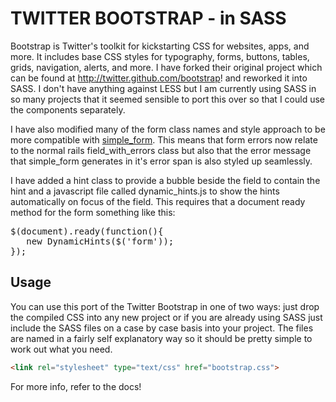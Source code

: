TWITTER BOOTSTRAP - in SASS
=================

Bootstrap is Twitter's toolkit for kickstarting CSS for websites, apps, and more. It includes base CSS styles for typography, forms, buttons, tables, grids, navigation, alerts, and more. I have forked their original project which can be found at http://twitter.github.com/bootstrap! and reworked it into SASS. I don't have anything against LESS but I am currently using SASS in so many projects that it seemed sensible to port this over so that I could use the components separately.

I have also modified many of the form class names and style approach to be more compatible with 
<a href="http://github.com/plataformatec/simple_form">simple_form</a>. This means that form errors now relate to 
the normal rails field_with_errors class but also that the error message that simple_form generates in it's
error span is also styled up seamlessly.

I have added a hint class to provide a bubble beside the field to contain the hint and a javascript file called dynamic_hints.js to show the hints automatically on focus of the field. This requires that a document ready method
for the form something like this:
<pre>
$(document).ready(function(){
   new DynamicHints($('form'));
});
</pre>

Usage
-----

You can use this port of the Twitter Bootstrap in one of two ways: just drop the compiled CSS into any new project or if you are already using SASS just include the SASS files on a case by case basis into your project. The files are named in a fairly self explanatory way so it should be pretty simple to work out what you need. 


``` html
<link rel="stylesheet" type="text/css" href="bootstrap.css">
```

For more info, refer to the docs!